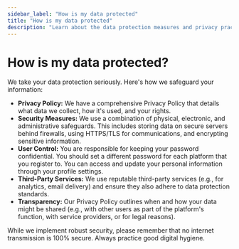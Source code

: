 ```yaml
---
sidebar_label: "How is my data protected"
title: "How is my data protected"
description: "Learn about the data protection measures and privacy practices on JustCollabs."
---
```


# How is my data protected?

We take your data protection seriously. Here's how we safeguard your information:

- **Privacy Policy:** We have a comprehensive Privacy Policy that details what data we collect, how it's used, and your rights.
- **Security Measures:** We use a combination of physical, electronic, and administrative safeguards. This includes storing data on secure servers behind firewalls, using HTTPS/TLS for communications, and encrypting sensitive information.
- **User Control:** You are responsible for keeping your password confidential. You should set a different password for each platform that you register to. You can access and update your personal information through your profile settings.
- **Third-Party Services:** We use reputable third-party services (e.g., for analytics, email delivery) and ensure they also adhere to data protection standards.
- **Transparency:** Our Privacy Policy outlines when and how your data might be shared (e.g., with other users as part of the platform's function, with service providers, or for legal reasons).

While we implement robust security, please remember that no internet transmission is 100% secure. Always practice good digital hygiene. 